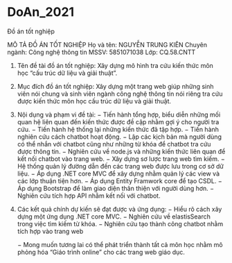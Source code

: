 # DoAn_2021
Đồ án tốt nghiệp 

MÔ TẢ ĐỒ ÁN TỐT NGHIỆP
Họ và tên: NGUYỄN TRUNG KIÊN	Chuyên ngành: Công nghệ thông tin
MSSV: 5851071038	Lớp: CQ.58.CNTT
1.	Tên đề tài đồ án tốt nghiệp: Xây dựng mô hình tra cứu kiến thức môn học “cấu trúc dữ liệu và giải thuật”.
2.	Mục đích đồ án tốt nghiệp: Xây dựng một trang web giúp những sinh viên nói chung và sinh viên ngành công nghệ thông tin nói riêng tra cứu được kiến thức môn học cấu trúc dữ liệu và giải thuật.
3.	Nội dụng và phạm vi đề tài:
    −	Tiến hành tổng hợp, biểu diễn những mối quan hệ liên quan đến kiến thức được đề cập nhằm gợi ý cho người tra cứu.
    −	Tiến hành hệ thống lại những kiến thức đã tập hợp.
    −	Tiến hành nghiên cứu cách chatbot hoạt động.
    −	Lập các kịch bản mà người dùng có thể nhắn với chatbot cũng như những từ khóa để chatbot tra cứu được thông tin.
    −	Nghiên cứu về node.js và những kiến thức liên quan để kết nối chatbot vào trang web.
    −	Xây dựng sơ lược trang web tìm kiếm.
    − Hệ thống quản lý đường dẫn đến các trang web được lưu trong cơ sở dữ liệu.
    − Áp dụng .NET core MVC để xây dựng nhằm quản lý các view và các lớp thuận tiện hơn.
    − Áp dụng Entity Framwork core để tạo CSDL.
    − Áp dụng Bootstrap để làm giao diện thân thiện với người dùng hơn.
    − Nghiên cứu tích hợp API nhằm kết nối với chatbot.
4.	Các kết quả chính dự kiến sẽ đạt được và ứng dụng:
    − Hiểu rõ cách xây dựng một ứng dụng .NET core MVC.
    − Nghiên cứu về elastisSearch trong việc tìm kiếm từ khóa.
    − Nghiên cứu tạo thành công chatbot nhằm tích hợp vào trang web
    
    − Mong muốn tương lai có thể phát triển thành tất cả môn học nhằm mô phỏng hóa “Giáo trình online” cho các trang web giáo dục.
